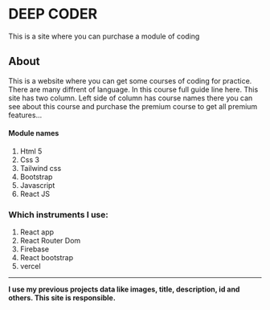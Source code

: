 # DEEP CODER
This is a site where you can purchase a module of coding


## About
This is a website where you can get some courses of coding for practice. There are many diffrent of language. In this course full guide line here. This site has two column. Left side of column has course names there you can see about this course and purchase the premium course to get all premium features...
#### Module names
1. Html 5
2. Css 3
3. Tailwind css
4. Bootstrap 
5. Javascript
6. React JS

### Which instruments I use:
1. React app
2. React Router Dom
3. Firebase
4. React bootstrap
5. vercel

-----------------------------
**I use my previous projects data like images, title, description, id and others. This site is responsible.**
